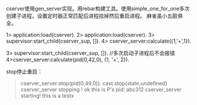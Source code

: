 cserver使用gen_server实现。用rebar构建工具。使用simple_one_for_one多次创建子进程。设置定时器正常匹配后进程挂掉然后重启进程。
麻雀虽小五脏俱全。

1> application:load(cserver).
2> application:load(cserver).
3> supervisor:start_child(cserver_sup, []).
4> cserver_server:calculate({1,'+',1}).

3> supervisor:start_child(cserver_sup, []). //多次启动子进程后不会报错
4>cserver_server:calculate(pid(0,42,0), {1, '+', 2}).

stop停止重启：
> cserver_server:stop(pid(0,49,0)).
cast stop{state,undefined}
cserver_server stopping !
ok
this is P's pid: abc312
> cserver_server starting!
this is a testx

